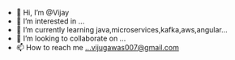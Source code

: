 - 👋 Hi, I’m @Vijay
- 👀 I’m interested in ...
- 🌱 I’m currently learning java,microservices,kafka,aws,angular...
- 💞️ I’m looking to collaborate on ...
- 📫 How to reach me ...vijugawas007@gmail.com

<!---
vijugawas007/vijugawas007 is a ✨ special ✨ repository because its `README.md` (this file) appears on your GitHub profile.
You can click the Preview link to take a look at your changes.
--->
